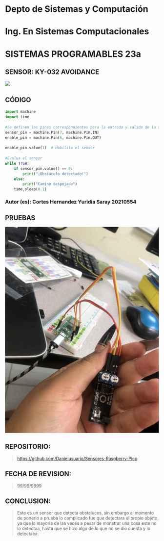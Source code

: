 # Depto de Sistemas y Computación
# Ing. En Sistemas Computacionales
# SISTEMAS PROGRAMABLES 23a

## SENSOR: KY-032 AVOIDANCE
![](https://uelectronics.com/wp-content/uploads/2017/06/arduino-ky-032-modulo-sensor-de-evasion-de-obstaculos-v4.png)

## CÓDIGO
```python
import machine
import time

#Se definen los pines correspondientes para la entrada y salida de la senial
sensor_pin = machine.Pin(7, machine.Pin.IN)
enable_pin = machine.Pin(6, machine.Pin.OUT)

enable_pin.value(1)  # Habilita el sensor

#Evalua el sensor
while True:
    if sensor_pin.value() == 0:
        print("¡Obstáculo detectado!")
    else:
        print("Camino despejado")
    time.sleep(0.1)
```

### Autor (es): Cortes Hernandez Yuridia Saray 20210554

## PRUEBAS

![](https://github.com/Danielusuario/Sensores-Raspberry-Pico/blob/main/Imagenes/KY-032.jpg)

## REPOSITORIO: 
> https://github.com/Danielusuario/Sensores-Raspberry-Pico

## FECHA DE REVISION:
> 99/99/9999

## CONCLUSION:
> Este es un sensor que detecta obstalucos, sin embargo al momento de ponerlo a prueba lo complicado fue que detectara el propio objeto, ya que la mayoria de las veces a pesar de monstrar una cosa este no lo detectaa, hasta que se hizo algo de lo que no se dio cuenta y lo detectaba.
